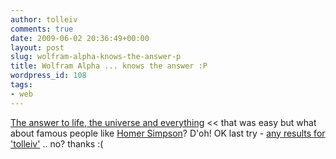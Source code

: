 ```yaml
---
author: tolleiv
comments: true
date: 2009-06-02 20:36:49+00:00
layout: post
slug: wolfram-alpha-knows-the-answer-p
title: Wolfram Alpha ... knows the answer :P
wordpress_id: 108
tags:
- web
---
```


[The answer to life, the universe and everything](http://www25.wolframalpha.com/input/?i=The+answer+to+life%2C+the+universe+and+everything) << that was easy but what about famous people like [Homer Simpson](http://www25.wolframalpha.com/input/?i=homer+simpson)? D'oh! OK last try - [any results for 'tolleiv'](http://www25.wolframalpha.com/input/?i=tolleiv) .. no? thanks :(
